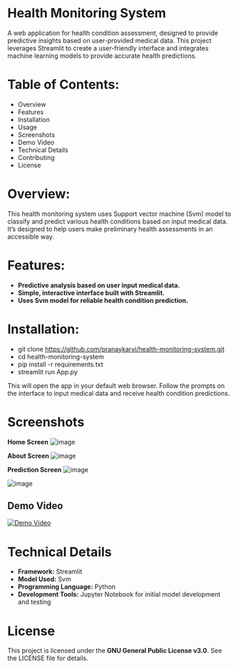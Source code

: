 # Health Monitoring System
A web application for health condition assessment, designed to provide predictive insights based on user-provided medical data. This project leverages Streamlit to create a user-friendly interface and integrates machine learning models to provide accurate health predictions.

# Table of Contents:
- Overview
- Features
- Installation
- Usage
- Screenshots
- Demo Video
- Technical Details
- Contributing
- License
# Overview:
This health monitoring system uses Support vector machine (Svm) model to classify and predict various health conditions based on input medical data. It’s designed to help users make preliminary health assessments in an accessible way.

# Features:
- **Predictive analysis based on user input medical data.**
- **Simple, interactive interface built with Streamlit.**
- **Uses Svm model for reliable health condition prediction.**
# Installation:
- git clone https://github.com/pranaykarvi/health-monitoring-system.git
- cd health-monitoring-system
- pip install -r requirements.txt
- streamlit run App.py

This will open the app in your default web browser. Follow the prompts on the interface to input medical data and receive health condition predictions.

# Screenshots
**Home Screen**
![image](https://github.com/user-attachments/assets/af826d8e-9d0c-4aee-9809-4f4b22be671e)

**About Screen**
![image](https://github.com/user-attachments/assets/35873e6d-3fef-464e-95f4-78491e0e8fb4)

**Prediction Screen**
![image](https://github.com/user-attachments/assets/1fae8a19-c6d8-4125-b568-3354f60359a3)

![image](https://github.com/user-attachments/assets/48deee22-b2c6-4c4f-914c-f7ebc22ff1a4)


## Demo Video

[![Demo Video](https://img.youtube.com/vi/1aCVVB8-uPY/0.jpg)](https://youtu.be/1aCVVB8-uPY)


# Technical Details
- **Framework:** Streamlit
- **Model Used:** Svm
- **Programming Language:** Python
- **Development Tools:** Jupyter Notebook for initial model development and testing

# License
This project is licensed under the **GNU General Public License v3.0**. See the LICENSE file for details.
